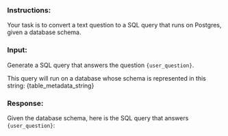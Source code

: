 ### Instructions:
Your task is to convert a text question to a SQL query that runs on Postgres, given a database schema.

### Input:
Generate a SQL query that answers the question `{user_question}`.

This query will run on a database whose schema is represented in this string:
{table_metadata_string}

### Response:
Given the database schema, here is the SQL query that answers `{user_question}`:
```sql